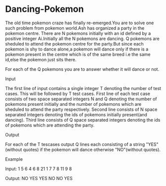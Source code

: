# Dancing-Pokemon
The old time pokemon craze has finally re-emerged.You are to solve one such problem from pokemon world.Ash has organized a party in the pokemon centre. There are N pokemons initially with an id defined by a positive integer Ai.Initially all the N pokemons are dancing.
Q pokemons are sheduled to attend the pokemon centre for the party.But since each pokemon is shy to dance alone,a pokemon will dance only if there is a pokemon present in the centre which is of the same breed i.e the same id,else the pokemon just sits there.

For each of the Q pokemons you are to answer whether it will dance or not.  

Input

The first line of input contains a single integer T denoting the number of test cases. This will be followed by T test cases.
First line of each test case consists of two space separated integers N and Q denoting the number of pokemons present initially and the number of pokemons which are sheduled to attend the party respectively.
Second line consists of N space separated integers denoting the ids of pokemons initially present(and dancing).
Third line consists of Q space separated integers denoting the ids of pokemons which are attending the party.

Output

For each of the T tescases output Q lines each consisting of a string "YES"(without quotes) if the pokemon will dance otherwise "NO"(without quotes).

Example

Input:
1
5 6
4 6 8 21 1
7 7 8 11 9 8

Output:
NO
YES
YES
NO
NO
YES
